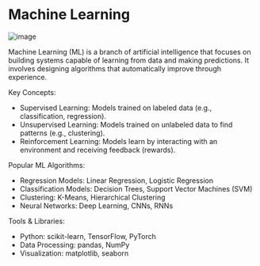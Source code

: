 # Machine Learning 
![image](https://github.com/user-attachments/assets/9e286a36-349d-4bff-8b22-44a30e68c861)


Machine Learning (ML) is a branch of artificial intelligence that focuses on building systems capable of learning from data and making predictions. It involves designing algorithms that automatically improve through experience.

Key Concepts:
  - Supervised Learning: Models trained on labeled data (e.g., classification, regression).
  - Unsupervised Learning: Models trained on unlabeled data to find patterns (e.g., clustering).
  - Reinforcement Learning: Models learn by interacting with an environment and receiving feedback (rewards).

Popular ML Algorithms:
  - Regression Models: Linear Regression, Logistic Regression
  - Classification Models: Decision Trees, Support Vector Machines (SVM)
  - Clustering: K-Means, Hierarchical Clustering
  - Neural Networks: Deep Learning, CNNs, RNNs

Tools & Libraries:
  - Python: scikit-learn, TensorFlow, PyTorch
  - Data Processing: pandas, NumPy
  - Visualization: matplotlib, seaborn
